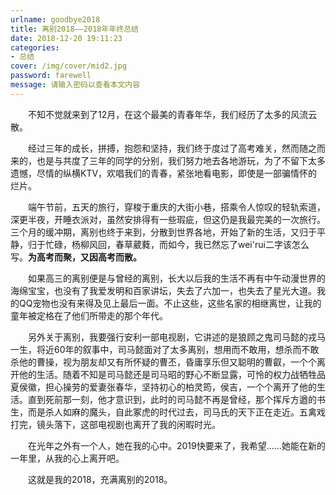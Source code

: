 ```yaml
---
urlname: goodbye2018
title: 离别2018——2018年年终总结
date: 2018-12-20 19:11:23
categories: 
- 总结
cover: /img/cover/mid2.jpg
password: farewell  
message: 请输入密码以查看本文内容
---
```


　　不知不觉就来到了12月，在这个最美的青春年华，我们经历了太多的风流云散。

　　经过三年的成长，拼搏，抱怨和坚持，我们终于度过了高考难关，然而随之而来的，也是与共度了三年的同学的分别，我们努力地去各地游玩，为了不留下太多遗憾，尽情的纵横KTV，欢唱我们的青春，紧张地看电影，即使是一部骗情怀的烂片。

　　端午节前，五天的旅行，穿梭于重庆的大街小巷，搭乘令人惊叹的轻轨索道，深更半夜，开睡衣派对，虽然安排得有一些瑕疵，但这仍是我最完美的一次旅行。 三个月的缓冲期，离别也终于来到，分散到世界各地，开始了新的生活，又归于平静，归于忙碌，杨柳风回，春草葳蕤，而如今，我已然忘了wei'rui二字该怎么写。**为高考而聚，又因高考而散。**

　　如果高三的离别便是与曾经的离别，长大以后我的生活不再有中午动漫世界的海绵宝宝，也没有了我爱发明和百家讲坛，失去了六加一，也失去了星光大道。我的QQ宠物也没有来得及见上最后一面。不止这些，这些名家的相继离世，让我的童年被定格在了他们所带走的那个年代。

　　另外关于离别，我要强行安利一部电视剧，它讲述的是狼顾之鬼司马懿的戎马一生，将近60年的叙事中，司马懿面对了太多离别，想用而不敢用，想杀而不敢杀他的曹操，视为朋友却又有所怀疑的曹丕，昏庸享乐但又聪明的曹叡，一个个离开他的生活。随着不知是司马懿还是司马昭的野心不断显露，可怜的权力战牺牲品夏侯徽，担心操劳的爱妻张春华，坚持初心的柏灵筠，侯吉，一个个离开了他的生活。直到死前那一刻，他才意识到，此时的司马懿不再是曾经，那个挥斥方遒的书生，而是杀人如麻的魔头，自此冢虎的时代过去，司马氏的天下正在走近。五禽戏打完，镜头落下，这部电视剧也离开了我的闲暇时光。

　　在光年之外有一个人，她在我的心中。2019快要来了，我希望……她能在新的一年里，从我的心上离开吧。

　　这就是我的2018，充满离别的2018。